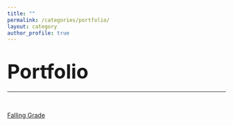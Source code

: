 ```yaml
---
title: ""
permalink: /categories/portfolio/
layout: category
author_profile: true
---
```


# <span style="font-size: 45px">Portfolio</span>

***

<br>

<a href="https://nam-ki-bok.github.io/categories/FallingGrade/">Falling Grade</a>



